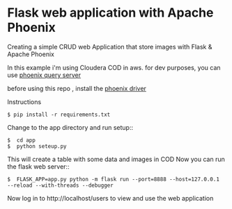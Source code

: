 # Flask web application with Apache Phoenix

Creating a simple CRUD web Application that store images with Flask & Apache Phoenix

In this example i'm using Cloudera COD in aws. for dev purposes, you can use [phoenix query server](https://github.com/apache/phoenix-queryserver/tree/master/python-phoenixdb#setting-up-a-development-environment)

before using this repo , install the [phoenix driver](https://github.com/apache/phoenix-queryserver/tree/master/python-phoenixdb)

Instructions
```
$ pip install -r requirements.txt
```
Change to the app directory and run setup::
```
$  cd app
$  python seteup.py
```
This will create a table with some data and images in COD
Now you can run the flask web server::
```
$  FLASK_APP=app.py python -m flask run --port=8888 --host=127.0.0.1  --reload --with-threads --debugger
```
Now log in to http://localhost/users to view and use the web application

